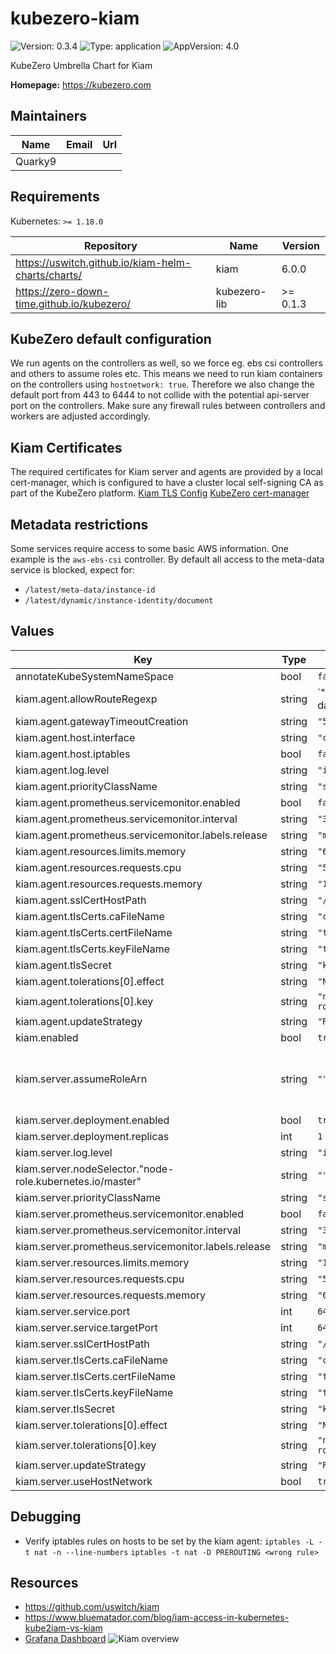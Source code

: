 # kubezero-kiam

![Version: 0.3.4](https://img.shields.io/badge/Version-0.3.4-informational?style=flat-square) ![Type: application](https://img.shields.io/badge/Type-application-informational?style=flat-square) ![AppVersion: 4.0](https://img.shields.io/badge/AppVersion-4.0-informational?style=flat-square)

KubeZero Umbrella Chart for Kiam

**Homepage:** <https://kubezero.com>

## Maintainers

| Name | Email | Url |
| ---- | ------ | --- |
| Quarky9 |  |  |

## Requirements

Kubernetes: `>= 1.18.0`

| Repository | Name | Version |
|------------|------|---------|
| https://uswitch.github.io/kiam-helm-charts/charts/ | kiam | 6.0.0 |
| https://zero-down-time.github.io/kubezero/ | kubezero-lib | >= 0.1.3 |

## KubeZero default configuration
We run agents on the controllers as well, so we force eg. ebs csi controllers and others to assume roles etc.
This means we need to run kiam containers on the controllers using `hostnetwork: true`.
Therefore we also change the default port from 443 to 6444 to not collide with the potential api-server port on the controllers.
Make sure any firewall rules between controllers and workers are adjusted accordingly.

## Kiam Certificates
The required certificates for Kiam server and agents are provided by a local cert-manager, which is configured to have a cluster local self-signing CA as part of the KubeZero platform. 
[Kiam TLS Config](https://github.com/uswitch/kiam/blob/master/docs/TLS.md#cert-manager) 
[KubeZero cert-manager](../kubezero-cert-manager/README.md)

## Metadata restrictions
Some services require access to some basic AWS information. One example is the `aws-ebs-csi` controller. 
By default all access to the meta-data service is blocked, expect for: 

- `/latest/meta-data/instance-id`
- `/latest/dynamic/instance-identity/document`

## Values

| Key | Type | Default | Description |
|-----|------|---------|-------------|
| annotateKubeSystemNameSpace | bool | `false` |  |
| kiam.agent.allowRouteRegexp | string | `"^/latest/(meta-data/instance-id|dynamic)"` |  |
| kiam.agent.gatewayTimeoutCreation | string | `"5s"` |  |
| kiam.agent.host.interface | string | `"cali+"` |  |
| kiam.agent.host.iptables | bool | `false` |  |
| kiam.agent.log.level | string | `"info"` |  |
| kiam.agent.priorityClassName | string | `"system-node-critical"` |  |
| kiam.agent.prometheus.servicemonitor.enabled | bool | `false` |  |
| kiam.agent.prometheus.servicemonitor.interval | string | `"30s"` |  |
| kiam.agent.prometheus.servicemonitor.labels.release | string | `"metrics"` |  |
| kiam.agent.resources.limits.memory | string | `"64Mi"` |  |
| kiam.agent.resources.requests.cpu | string | `"50m"` |  |
| kiam.agent.resources.requests.memory | string | `"16Mi"` |  |
| kiam.agent.sslCertHostPath | string | `"/etc/ssl/certs"` |  |
| kiam.agent.tlsCerts.caFileName | string | `"ca.crt"` |  |
| kiam.agent.tlsCerts.certFileName | string | `"tls.crt"` |  |
| kiam.agent.tlsCerts.keyFileName | string | `"tls.key"` |  |
| kiam.agent.tlsSecret | string | `"kiam-agent-tls"` |  |
| kiam.agent.tolerations[0].effect | string | `"NoSchedule"` |  |
| kiam.agent.tolerations[0].key | string | `"node-role.kubernetes.io/master"` |  |
| kiam.agent.updateStrategy | string | `"RollingUpdate"` |  |
| kiam.enabled | bool | `true` |  |
| kiam.server.assumeRoleArn | string | `""` | kiam server IAM role to assume, required as we run the agents next to the servers normally, eg. arn:aws:iam::123456789012:role/kiam-server-role |
| kiam.server.deployment.enabled | bool | `true` |  |
| kiam.server.deployment.replicas | int | `1` |  |
| kiam.server.log.level | string | `"info"` |  |
| kiam.server.nodeSelector."node-role.kubernetes.io/master" | string | `""` |  |
| kiam.server.priorityClassName | string | `"system-cluster-critical"` |  |
| kiam.server.prometheus.servicemonitor.enabled | bool | `false` |  |
| kiam.server.prometheus.servicemonitor.interval | string | `"30s"` |  |
| kiam.server.prometheus.servicemonitor.labels.release | string | `"metrics"` |  |
| kiam.server.resources.limits.memory | string | `"128Mi"` |  |
| kiam.server.resources.requests.cpu | string | `"50m"` |  |
| kiam.server.resources.requests.memory | string | `"64Mi"` |  |
| kiam.server.service.port | int | `6444` |  |
| kiam.server.service.targetPort | int | `6444` |  |
| kiam.server.sslCertHostPath | string | `"/etc/ssl/certs"` |  |
| kiam.server.tlsCerts.caFileName | string | `"ca.crt"` |  |
| kiam.server.tlsCerts.certFileName | string | `"tls.crt"` |  |
| kiam.server.tlsCerts.keyFileName | string | `"tls.key"` |  |
| kiam.server.tlsSecret | string | `"kiam-server-tls"` |  |
| kiam.server.tolerations[0].effect | string | `"NoSchedule"` |  |
| kiam.server.tolerations[0].key | string | `"node-role.kubernetes.io/master"` |  |
| kiam.server.updateStrategy | string | `"RollingUpdate"` |  |
| kiam.server.useHostNetwork | bool | `true` |  |

## Debugging
- Verify iptables rules on hosts to be set by the kiam agent: 
  `iptables -L -t nat -n --line-numbers` 
  `iptables -t nat -D PREROUTING <wrong rule>`

## Resources
- https://github.com/uswitch/kiam
- https://www.bluematador.com/blog/iam-access-in-kubernetes-kube2iam-vs-kiam
- [Grafana Dashboard](https://raw.githubusercontent.com/uswitch/kiam/master/docs/dashboard-prom.json)
![Kiam overview](./kiam_architecure.png)
